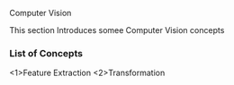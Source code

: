 <h>Computer Vision</h>

<p1>This section Introduces somee Computer Vision concepts</p1>
<h3>List of Concepts </h3>
<l>
<1>Feature Extraction</1>
<2>Transformation</2>
</l>
